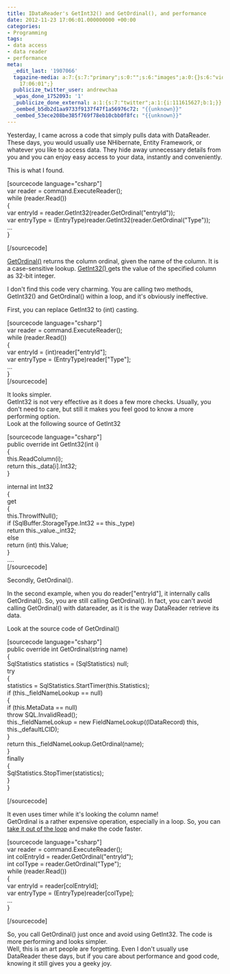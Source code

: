 ```yaml
---
title: IDataReader's GetInt32() and GetOrdinal(), and performance
date: 2012-11-23 17:06:01.000000000 +00:00
categories:
- Programming
tags:
- data access
- data reader
- performance
meta:
  _edit_last: '1907066'
  tagazine-media: a:7:{s:7:"primary";s:0:"";s:6:"images";a:0:{}s:6:"videos";a:0:{}s:11:"image_count";i:0;s:6:"author";s:7:"1907066";s:7:"blog_id";s:7:"1833431";s:9:"mod_stamp";s:19:"2012-11-23
    17:06:01";}
  publicize_twitter_user: andrewchaa
  _wpas_done_1752093: '1'
  _publicize_done_external: a:1:{s:7:"twitter";a:1:{i:111615627;b:1;}}
  _oembed_b5db2d1aa9733f9137f47f1a56976c72: "{{unknown}}"
  _oembed_53ece208be385f769f78eb10cbb0f8fc: "{{unknown}}"
---
```

<p>Yesterday, I came across a code that simply pulls data with DataReader. These days, you would usually use NHibernate, Entity Framework, or whatever you like to access data. They hide away unnecessary details from you and you can enjoy easy access to your data, instantly and conveniently. </p>
<p>This is what I found.</p>
<p>[sourcecode language="csharp"]<br />
var reader = command.ExecuteReader();<br />
while (reader.Read())<br />
{<br />
    var entryId = reader.GetInt32(reader.GetOrdinal(&quot;entryId&quot;));<br />
    var entryType = (EntryType)reader.GetInt32(reader.GetOrdinal(&quot;Type&quot;));<br />
    ...<br />
}</p>
<p>[/sourcecode]</p>
<p><a href="http://msdn.microsoft.com/en-us/library/system.data.sqlclient.sqldatareader.getordinal.aspx">GetOrdinal()</a> returns the column ordinal, given the name of the column. It is a case-sensitive lookup. <a href="http://msdn.microsoft.com/en-us/library/system.data.sqlclient.sqldatareader.getint32.aspx">GetInt32()  </a>gets the value of the specified column as 32-bit integer.</p>
<p>I don't find this code very charming. You are calling two methods, GetInt32() and GetOrdinal() within a loop, and it's obviously ineffective. </p>
<p>First, you can replace GetInt32 to (int) casting. </p>
<p>[sourcecode language="csharp"]<br />
var reader = command.ExecuteReader();<br />
while (reader.Read())<br />
{<br />
    var entryId = (int)reader[&quot;entryId&quot;];<br />
    var entryType = (EntryType)reader[&quot;Type&quot;];<br />
    ...<br />
}<br />
[/sourcecode]</p>
<p>It looks simpler.<br />
GetInt32 is not very effective as it does a few more checks. Usually, you don't need to care, but still it makes you feel good to know a more performing option.<br />
Look at the following source of GetInt32</p>
<p>[sourcecode language="csharp"]<br />
public override int GetInt32(int i)<br />
{<br />
  this.ReadColumn(i);<br />
  return this._data[i].Int32;<br />
}</p>
<p>internal int Int32<br />
{<br />
  get<br />
  {<br />
    this.ThrowIfNull();<br />
    if (SqlBuffer.StorageType.Int32 == this._type)<br />
      return this._value._int32;<br />
    else<br />
      return (int) this.Value;<br />
  }<br />
  ....<br />
[/sourcecode]</p>
<p>Secondly, GetOrdinal(). </p>
<p>In the second example, when you do reader["entryId"], it internally calls GetOrdinal(). So, you are still calling GetOrdinal(). In fact, you can't avoid calling GetOrdinal() with datareader, as it is the way DataReader retrieve its data. </p>
<p>Look at the source code of GetOrdinal()</p>
<p>[sourcecode language="csharp"]<br />
public override int GetOrdinal(string name)<br />
{<br />
  SqlStatistics statistics = (SqlStatistics) null;<br />
  try<br />
  {<br />
    statistics = SqlStatistics.StartTimer(this.Statistics);<br />
    if (this._fieldNameLookup == null)<br />
    {<br />
      if (this.MetaData == null)<br />
        throw SQL.InvalidRead();<br />
      this._fieldNameLookup = new FieldNameLookup((IDataRecord) this, this._defaultLCID);<br />
    }<br />
    return this._fieldNameLookup.GetOrdinal(name);<br />
  }<br />
  finally<br />
  {<br />
    SqlStatistics.StopTimer(statistics);<br />
  }<br />
}</p>
<p>[/sourcecode]</p>
<p>It even uses timer while it's looking the column name!<br />
GetOrdinal is a rather expensive operation, especially in a loop. So, you can <a href="http://sqlblog.com/blogs/adam_machanic/archive/2006/07/12/sqldatareader-performance-tips.aspx">take it out of the loop</a> and make the code faster.</p>
<p>[sourcecode language="csharp"]<br />
var reader = command.ExecuteReader();<br />
int colEntryId = reader.GetOrdinal(&quot;entryId&quot;);<br />
int colType = reader.GetOrdinal(&quot;Type&quot;);<br />
while (reader.Read())<br />
{<br />
    var entryId = reader[colEntryId];<br />
    var entryType = (EntryType)reader[colType];<br />
    ...<br />
}</p>
<p>[/sourcecode]</p>
<p>So, you call GetOrdinal() just once and avoid using GetInt32. The code is more performing and looks simpler.<br />
Well, this is an art people are forgetting. Even I don't usually use DataReader these days, but if you care about performance and good code, knowing it still gives you a geeky joy.</p>
